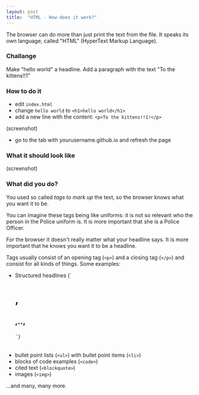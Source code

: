 ```yaml
---
layout: post
title:  "HTML - How does it work?"
---
```


The browser can do more than just print the text from the file. It speaks its own language, called "HTML" (HyperText Markup Language).

### Challange

Make "hello world" a headline. Add a paragraph with the text "To the kittens!!1"

### How to do it

- edit `index.html`
- change `hello world` to `<h1>hello world</h1>`
- add a new line with the content: `<p>To the kittens!!1!</p>`

(screenshot)

- go to the tab with yourusername.github.io and refresh the page

### What it should look like

(screenshot)

### What did you do?

You used so called *tags* to *mark up* the text, so the browser knows what you want it to be.

You can imagine these tags being like uniforms: it is not so relevant who the person in the Police uniform is. It is more important that she is a Police Officer.

For the browser it doesn't really matter what your headline says. It is more important that he knows you want it to be a headline.

Tags usually consist of an opening tag (`<p>`) and a closing tag (`</p>`) and consist for all kinds of things. Some examples:

- Structured headlines (`<h1>, <h2>,.., <h6>``)
- bullet point lists (`<ul>`) with bullet point items (`<li>`)
- blocks of code examples (`<code>`)
- cited text (`<blockquote>`)
- images (`<img>`)

...and many, many more.





